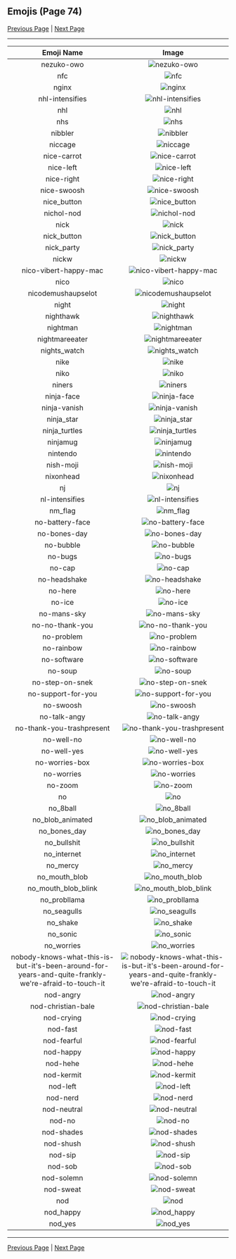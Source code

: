 
## Emojis (Page 74)

[Previous Page](/docs/hc/page-m-0073.md)
  | [Next Page](/docs/hc/page-n-0075.md)

<hr />

|Emoji Name|Image|
| :-: | :-: |
|nezuko-owo| ![nezuko-owo](/emojis/hc/nezuko-owo.png)|
|nfc| ![nfc](/emojis/hc/nfc.png)|
|nginx| ![nginx](/emojis/hc/nginx.png)|
|nhl-intensifies| ![nhl-intensifies](/emojis/hc/nhl-intensifies.gif)|
|nhl| ![nhl](/emojis/hc/nhl.png)|
|nhs| ![nhs](/emojis/hc/nhs.png)|
|nibbler| ![nibbler](/emojis/hc/nibbler.png)|
|niccage| ![niccage](/emojis/hc/niccage.png)|
|nice-carrot| ![nice-carrot](/emojis/hc/nice-carrot.png)|
|nice-left| ![nice-left](/emojis/hc/nice-left.png)|
|nice-right| ![nice-right](/emojis/hc/nice-right.png)|
|nice-swoosh| ![nice-swoosh](/emojis/hc/nice-swoosh.png)|
|nice_button| ![nice_button](/emojis/hc/nice_button.png)|
|nichol-nod| ![nichol-nod](/emojis/hc/nichol-nod.gif)|
|nick| ![nick](/emojis/hc/nick.jpg)|
|nick_button| ![nick_button](/emojis/hc/nick_button.png)|
|nick_party| ![nick_party](/emojis/hc/nick_party.gif)|
|nickw| ![nickw](/emojis/hc/nickw.png)|
|nico-vibert-happy-mac| ![nico-vibert-happy-mac](/emojis/hc/nico-vibert-happy-mac.jpg)|
|nico| ![nico](/emojis/hc/nico.png)|
|nicodemushaupselot| ![nicodemushaupselot](/emojis/hc/nicodemushaupselot.png)|
|night| ![night](/emojis/hc/night.gif)|
|nighthawk| ![nighthawk](/emojis/hc/nighthawk.png)|
|nightman| ![nightman](/emojis/hc/nightman.png)|
|nightmareeater| ![nightmareeater](/emojis/hc/nightmareeater.gif)|
|nights_watch| ![nights_watch](/emojis/hc/nights_watch.png)|
|nike| ![nike](/emojis/hc/nike.png)|
|niko| ![niko](/emojis/hc/niko.jpg)|
|niners| ![niners](/emojis/hc/niners.png)|
|ninja-face| ![ninja-face](/emojis/hc/ninja-face.png)|
|ninja-vanish| ![ninja-vanish](/emojis/hc/ninja-vanish.gif)|
|ninja_star| ![ninja_star](/emojis/hc/ninja_star.png)|
|ninja_turtles| ![ninja_turtles](/emojis/hc/ninja_turtles.jpg)|
|ninjamug| ![ninjamug](/emojis/hc/ninjamug.png)|
|nintendo| ![nintendo](/emojis/hc/nintendo.png)|
|nish-moji| ![nish-moji](/emojis/hc/nish-moji.png)|
|nixonhead| ![nixonhead](/emojis/hc/nixonhead.png)|
|nj| ![nj](/emojis/hc/nj.png)|
|nl-intensifies| ![nl-intensifies](/emojis/hc/nl-intensifies.gif)|
|nm_flag| ![nm_flag](/emojis/hc/nm_flag.png)|
|no-battery-face| ![no-battery-face](/emojis/hc/no-battery-face.png)|
|no-bones-day| ![no-bones-day](/emojis/hc/no-bones-day.png)|
|no-bubble| ![no-bubble](/emojis/hc/no-bubble.gif)|
|no-bugs| ![no-bugs](/emojis/hc/no-bugs.jpg)|
|no-cap| ![no-cap](/emojis/hc/no-cap.png)|
|no-headshake| ![no-headshake](/emojis/hc/no-headshake.gif)|
|no-here| ![no-here](/emojis/hc/no-here.gif)|
|no-ice| ![no-ice](/emojis/hc/no-ice.png)|
|no-mans-sky| ![no-mans-sky](/emojis/hc/no-mans-sky.png)|
|no-no-thank-you| ![no-no-thank-you](/emojis/hc/no-no-thank-you.png)|
|no-problem| ![no-problem](/emojis/hc/no-problem.png)|
|no-rainbow| ![no-rainbow](/emojis/hc/no-rainbow.png)|
|no-software| ![no-software](/emojis/hc/no-software.png)|
|no-soup| ![no-soup](/emojis/hc/no-soup.png)|
|no-step-on-snek| ![no-step-on-snek](/emojis/hc/no-step-on-snek.jpg)|
|no-support-for-you| ![no-support-for-you](/emojis/hc/no-support-for-you.png)|
|no-swoosh| ![no-swoosh](/emojis/hc/no-swoosh.png)|
|no-talk-angy| ![no-talk-angy](/emojis/hc/no-talk-angy.png)|
|no-thank-you-trashpresent| ![no-thank-you-trashpresent](/emojis/hc/no-thank-you-trashpresent.png)|
|no-well-no| ![no-well-no](/emojis/hc/no-well-no.png)|
|no-well-yes| ![no-well-yes](/emojis/hc/no-well-yes.png)|
|no-worries-box| ![no-worries-box](/emojis/hc/no-worries-box.png)|
|no-worries| ![no-worries](/emojis/hc/no-worries.png)|
|no-zoom| ![no-zoom](/emojis/hc/no-zoom.png)|
|no| ![no](/emojis/hc/no.png)|
|no_8ball| ![no_8ball](/emojis/hc/no_8ball.png)|
|no_blob_animated| ![no_blob_animated](/emojis/hc/no_blob_animated.gif)|
|no_bones_day| ![no_bones_day](/emojis/hc/no_bones_day.png)|
|no_bullshit| ![no_bullshit](/emojis/hc/no_bullshit.jpg)|
|no_internet| ![no_internet](/emojis/hc/no_internet.png)|
|no_mercy| ![no_mercy](/emojis/hc/no_mercy.gif)|
|no_mouth_blob| ![no_mouth_blob](/emojis/hc/no_mouth_blob.png)|
|no_mouth_blob_blink| ![no_mouth_blob_blink](/emojis/hc/no_mouth_blob_blink.gif)|
|no_probllama| ![no_probllama](/emojis/hc/no_probllama.png)|
|no_seagulls| ![no_seagulls](/emojis/hc/no_seagulls.png)|
|no_shake| ![no_shake](/emojis/hc/no_shake.gif)|
|no_sonic| ![no_sonic](/emojis/hc/no_sonic.png)|
|no_worries| ![no_worries](/emojis/hc/no_worries.gif)|
|nobody-knows-what-this-is-but-it's-been-around-for-years-and-quite-frankly-we're-afraid-to-touch-it| ![nobody-knows-what-this-is-but-it's-been-around-for-years-and-quite-frankly-we're-afraid-to-touch-it](/emojis/hc/nobody-knows-what-this-is-but-it's-been-around-for-years-and-quite-frankly-we're-afraid-to-touch-it.jpg)|
|nod-angry| ![nod-angry](/emojis/hc/nod-angry.gif)|
|nod-christian-bale| ![nod-christian-bale](/emojis/hc/nod-christian-bale.gif)|
|nod-crying| ![nod-crying](/emojis/hc/nod-crying.gif)|
|nod-fast| ![nod-fast](/emojis/hc/nod-fast.gif)|
|nod-fearful| ![nod-fearful](/emojis/hc/nod-fearful.gif)|
|nod-happy| ![nod-happy](/emojis/hc/nod-happy.gif)|
|nod-hehe| ![nod-hehe](/emojis/hc/nod-hehe.gif)|
|nod-kermit| ![nod-kermit](/emojis/hc/nod-kermit.gif)|
|nod-left| ![nod-left](/emojis/hc/nod-left.gif)|
|nod-nerd| ![nod-nerd](/emojis/hc/nod-nerd.gif)|
|nod-neutral| ![nod-neutral](/emojis/hc/nod-neutral.gif)|
|nod-no| ![nod-no](/emojis/hc/nod-no.gif)|
|nod-shades| ![nod-shades](/emojis/hc/nod-shades.gif)|
|nod-shush| ![nod-shush](/emojis/hc/nod-shush.gif)|
|nod-sip| ![nod-sip](/emojis/hc/nod-sip.gif)|
|nod-sob| ![nod-sob](/emojis/hc/nod-sob.gif)|
|nod-solemn| ![nod-solemn](/emojis/hc/nod-solemn.gif)|
|nod-sweat| ![nod-sweat](/emojis/hc/nod-sweat.gif)|
|nod| ![nod](/emojis/hc/nod.gif)|
|nod_happy| ![nod_happy](/emojis/hc/nod_happy.gif)|
|nod_yes| ![nod_yes](/emojis/hc/nod_yes.gif)|

<hr/>

[Previous Page](/docs/hc/page-m-0073.md)
  | [Next Page](/docs/hc/page-n-0075.md)